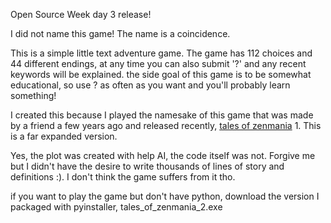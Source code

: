 Open Source Week day 3 release!

I did not name this game! The name is a coincidence.

This is a simple little text adventure game. The game has 112 choices and 44 different endings, at any time you can also submit '?' and any recent keywords will be explained.
the side goal of this game is to be somewhat educational, so use ? as often as you want and you'll probably learn something!

I created this because I played the namesake of this game that was made by a friend a few years ago and released recently, [tales of zenmania](https://github.com/Ubuntufanboy/tales-of-zenmania) 1. This is a far expanded version.

Yes, the plot was created with help AI, the code itself was not. Forgive me but I didn't have the desire to write thousands of lines of story and definitions :). I don't think the game suffers from it tho.

if you want to play the game but don't have python, download the version I packaged with pyinstaller, tales_of_zenmania_2.exe
